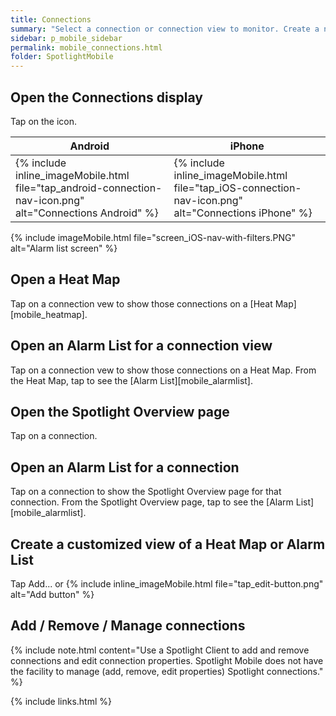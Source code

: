 ```yaml
---
title: Connections
summary: "Select a connection or connection view to monitor. Create a new connection view."
sidebar: p_mobile_sidebar
permalink: mobile_connections.html
folder: SpotlightMobile
---
```



## Open the Connections display

Tap on the icon.

Android | iPhone
--------|-------
{% include inline_imageMobile.html file="tap_android-connection-nav-icon.png" alt="Connections Android" %} | {% include inline_imageMobile.html file="tap_iOS-connection-nav-icon.png" alt="Connections iPhone" %}

{% include imageMobile.html file="screen_iOS-nav-with-filters.PNG" alt="Alarm list screen" %}

## Open a Heat Map

Tap on a connection vew to show those connections on a [Heat Map][mobile_heatmap].

## Open an Alarm List for a connection view

Tap on a connection vew to show those connections on a Heat Map. From the Heat Map, tap to see the [Alarm List][mobile_alarmlist].

## Open the Spotlight Overview page

Tap on a connection.

## Open an Alarm List for a connection

Tap on a connection to show the Spotlight Overview page for that connection. From the Spotlight Overview page, tap to see the [Alarm List][mobile_alarmlist].

## Create a customized view of a Heat Map or Alarm List

Tap Add... or {% include inline_imageMobile.html file="tap_edit-button.png" alt="Add button" %}

## Add / Remove / Manage connections

{% include note.html content="Use a Spotlight Client to add and remove connections and edit connection properties. Spotlight Mobile does not have the facility to manage (add, remove, edit properties) Spotlight connections." %}

{% include links.html %}
